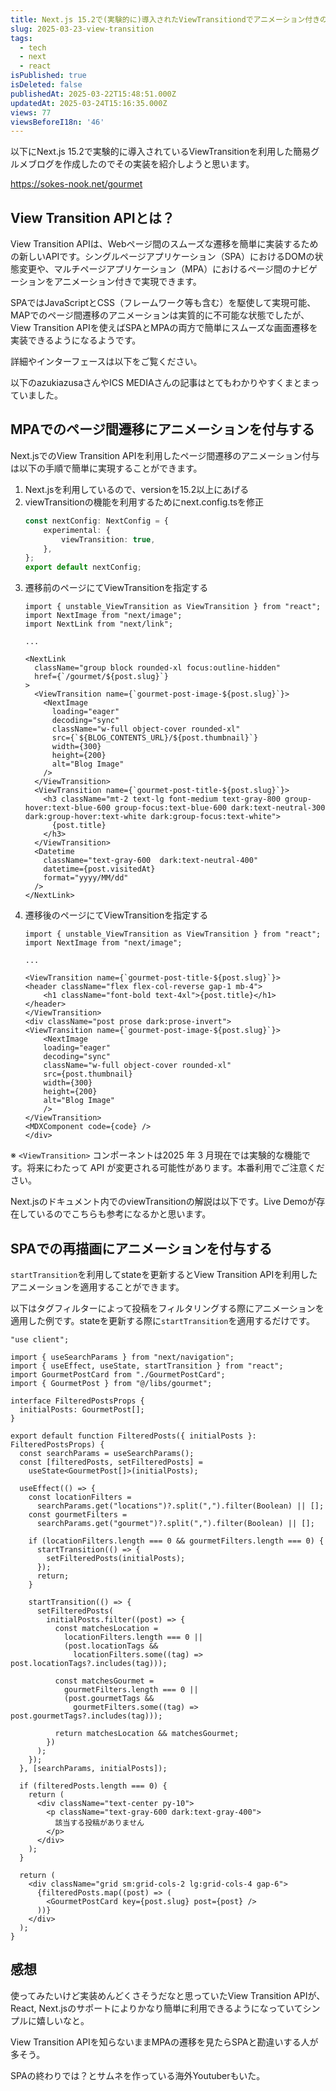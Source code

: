 ```yaml
---
title: Next.js 15.2で(実験的に)導入されたViewTransitiondでアニメーション付きのグルメブログを作成してみた
slug: 2025-03-23-view-transition
tags:
  - tech
  - next
  - react
isPublished: true
isDeleted: false
publishedAt: 2025-03-22T15:48:51.000Z
updatedAt: 2025-03-24T15:16:35.000Z
views: 77
viewsBeforeI18n: '46'
---
```


以下にNext.js 15.2で実験的に導入されているViewTransitionを利用した簡易グルメブログを作成したのでその実装を紹介しようと思います。

https://sokes-nook.net/gourmet


## View Transition APIとは？
View Transition APIは、Webページ間のスムーズな遷移を簡単に実装するための新しいAPIです。シングルページアプリケーション（SPA）におけるDOMの状態変更や、マルチページアプリケーション（MPA）におけるページ間のナビゲーションをアニメーション付きで実現できます。

SPAではJavaScriptとCSS（フレームワーク等も含む）を駆使して実現可能、MAPでのページ間遷移のアニメーションは実質的に不可能な状態でしたが、View Transition APIを使えばSPAとMPAの両方で簡単にスムーズな画面遷移を実装できるようになるようです。

詳細やインターフェースは以下をご覧ください。
<Bookmark href="https://developer.mozilla.org/en-US/docs/Web/API/View_Transition_API" />

以下のazukiazusaさんやICS MEDIAさんの記事はとてもわかりやすくまとまっていました。
<Bookmark href="https://azukiazusa.dev/blog/declarative-page-transition-animation-with-react-viewtransition-component/" />

<Bookmark href="https://ics.media/entry/230510/" />

## MPAでのページ間遷移にアニメーションを付与する
Next.jsでのView Transition APIを利用したページ間遷移のアニメーション付与は以下の手順で簡単に実現することができます。
1. Next.jsを利用しているので、versionを15.2以上にあげる
2. viewTransitionの機能を利用するためにnext.config.tsを修正
    ```ts:next.config.ts
    const nextConfig: NextConfig = {
        experimental: {
            viewTransition: true,
        },
    };
    export default nextConfig;
    ```
3. 遷移前のページにてViewTransitionを指定する
    ```tsx:app/gourmet/page.tsx
    import { unstable_ViewTransition as ViewTransition } from "react";
    import NextImage from "next/image";
    import NextLink from "next/link";
    
    ...

    <NextLink
      className="group block rounded-xl focus:outline-hidden"
      href={`/gourmet/${post.slug}`}
    >
      <ViewTransition name={`gourmet-post-image-${post.slug}`}>
        <NextImage
          loading="eager"
          decoding="sync"
          className="w-full object-cover rounded-xl"
          src={`${BLOG_CONTENTS_URL}/${post.thumbnail}`}
          width={300}
          height={200}
          alt="Blog Image"
        />
      </ViewTransition>
      <ViewTransition name={`gourmet-post-title-${post.slug}`}>
        <h3 className="mt-2 text-lg font-medium text-gray-800 group-hover:text-blue-600 group-focus:text-blue-600 dark:text-neutral-300 dark:group-hover:text-white dark:group-focus:text-white">
          {post.title}
        </h3>
      </ViewTransition>
      <Datetime
        className="text-gray-600  dark:text-neutral-400"
        datetime={post.visitedAt}
        format="yyyy/MM/dd"
      />
    </NextLink>
    ```
4. 遷移後のページにてViewTransitionを指定する
    ```tsx:app/gourmet/[slug]/page.tsx
    import { unstable_ViewTransition as ViewTransition } from "react";
    import NextImage from "next/image";
    
    ...

    <ViewTransition name={`gourmet-post-title-${post.slug}`}>
    <header className="flex flex-col-reverse gap-1 mb-4">
        <h1 className="font-bold text-4xl">{post.title}</h1>
    </header>
    </ViewTransition>
    <div className="post prose dark:prose-invert">
    <ViewTransition name={`gourmet-post-image-${post.slug}`}>
        <NextImage
        loading="eager"
        decoding="sync"
        className="w-full object-cover rounded-xl"
        src={post.thumbnail}
        width={300}
        height={200}
        alt="Blog Image"
        />
    </ViewTransition>
    <MDXComponent code={code} />
    </div>
    ```

※ `<ViewTransition>` コンポーネントは2025 年 3 月現在では実験的な機能です。将来にわたって API が変更される可能性があります。本番利用でご注意ください。

Next.jsのドキュメント内でのviewTransitionの解説は以下です。Live Demoが存在しているのでこちらも参考になるかと思います。
<Bookmark href="https://nextjs.org/docs/app/api-reference/config/next-config-js/viewTransition" />

## SPAでの再描画にアニメーションを付与する
`startTransition`を利用してstateを更新するとView Transition APIを利用したアニメーションを適用することができます。

以下はタグフィルターによって投稿をフィルタリングする際にアニメーションを適用した例です。stateを更新する際に`startTransition`を適用するだけです。

```tsx:FilteredPosts.tsx
"use client";

import { useSearchParams } from "next/navigation";
import { useEffect, useState, startTransition } from "react";
import GourmetPostCard from "./GourmetPostCard";
import { GourmetPost } from "@/libs/gourmet";

interface FilteredPostsProps {
  initialPosts: GourmetPost[];
}

export default function FilteredPosts({ initialPosts }: FilteredPostsProps) {
  const searchParams = useSearchParams();
  const [filteredPosts, setFilteredPosts] =
    useState<GourmetPost[]>(initialPosts);

  useEffect(() => {
    const locationFilters =
      searchParams.get("locations")?.split(",").filter(Boolean) || [];
    const gourmetFilters =
      searchParams.get("gourmet")?.split(",").filter(Boolean) || [];

    if (locationFilters.length === 0 && gourmetFilters.length === 0) {
      startTransition(() => {
        setFilteredPosts(initialPosts);
      });
      return;
    }

    startTransition(() => {
      setFilteredPosts(
        initialPosts.filter((post) => {
          const matchesLocation =
            locationFilters.length === 0 ||
            (post.locationTags &&
              locationFilters.some((tag) => post.locationTags?.includes(tag)));

          const matchesGourmet =
            gourmetFilters.length === 0 ||
            (post.gourmetTags &&
              gourmetFilters.some((tag) => post.gourmetTags?.includes(tag)));

          return matchesLocation && matchesGourmet;
        })
      );
    });
  }, [searchParams, initialPosts]);

  if (filteredPosts.length === 0) {
    return (
      <div className="text-center py-10">
        <p className="text-gray-600 dark:text-gray-400">
          該当する投稿がありません
        </p>
      </div>
    );
  }

  return (
    <div className="grid sm:grid-cols-2 lg:grid-cols-4 gap-6">
      {filteredPosts.map((post) => (
        <GourmetPostCard key={post.slug} post={post} />
      ))}
    </div>
  );
}
```


## 感想
使ってみたいけど実装めんどくさそうだなと思っていたView Transition APIが、React, Next.jsのサポートによりかなり簡単に利用できるようになっていてシンプルに嬉しいなと。

View Transition APIを知らないままMPAの遷移を見たらSPAと勘違いする人が多そう。

SPAの終わりでは？とサムネを作っている海外Youtuberもいた。

<YouTubeEmbed url="https://www.youtube.com/watch?v=zFWd9tON4js" />  
